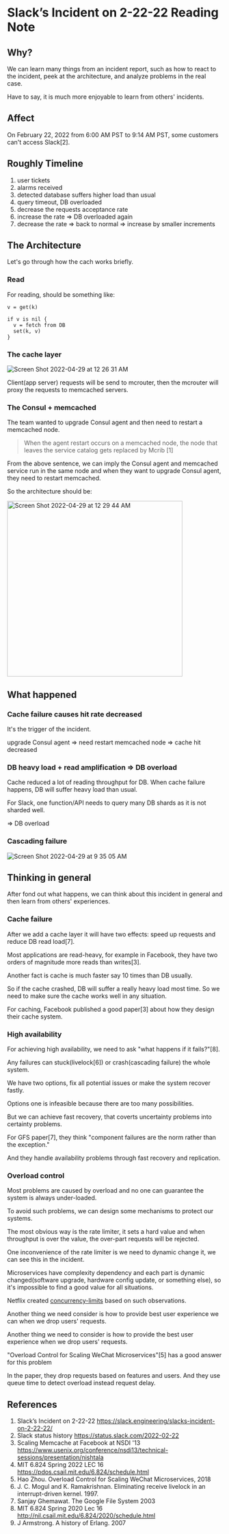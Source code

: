 # Slack’s Incident on 2-22-22 Reading Note

## Why?

We can learn many things from an incident report, such as how to react to the incident, peek at the architecture, and analyze problems in the real case.

Have to say, it is much more enjoyable to learn from others' incidents. 

## Affect

On February 22, 2022 from 6:00 AM PST to 9:14 AM PST, some customers can't access Slack[2].

## Roughly Timeline

1. user tickets
2. alarms received
3. detected database suffers higher load than usual
4. query timeout, DB overloaded
5. decrease the requests acceptance rate 
6. increase the rate => DB overloaded again
7. decrease the rate => back to normal => increase by smaller increments

## The Architecture

Let's go through how the cach works briefly.

### Read

For reading, should be something like:

``` 
v = get(k)

if v is nil {
  v = fetch from DB
  set(k, v)
}
```

### The cache layer

![Screen Shot 2022-04-29 at 12 26 31 AM](https://user-images.githubusercontent.com/3775525/165799822-50bc0477-60ce-49ee-98b2-4efd6ae6c91d.png)

Client(app server) requests will be send to mcrouter, then the mcrouter will proxy the requests to memcached servers.


### The Consul + memcached
The team wanted to upgrade Consul agent and then need to restart a memcached node.

> When the agent restart occurs on a memcached node, the node that leaves the service catalog gets replaced by Mcrib [1]

From the above sentence, we can imply the Consul agent and memcached service run in the same node and when they want to upgrade Consul agent, they need to restart memcached. 

So the architecture should be:

<img width="410" alt="Screen Shot 2022-04-29 at 12 29 44 AM" src="https://user-images.githubusercontent.com/3775525/165800411-e31f8336-5324-481c-92b8-357225dfadc8.png">

## What happened

### Cache failure causes hit rate decreased

It's the trigger of the incident.

upgrade Consul agent => need restart memcached node => cache hit decreased

### DB heavy load + read amplification => DB overload

Cache reduced a lot of reading throughput for DB. When cache failure happens, DB will suffer heavy load than usual.

For Slack, one function/API needs to query many DB shards as it is not sharded well.

=> DB overload

### Cascading failure

![Screen Shot 2022-04-29 at 9 35 05 AM](https://user-images.githubusercontent.com/3775525/165872687-9f9966e7-d2bb-41bc-a095-bae4e874c179.png)

## Thinking in general

After fond out what happens, we can think about this incident in general and then learn from others' experiences.

### Cache failure

After we add a cache layer it will have two effects: speed up requests and reduce DB read load[7].

Most applications are read-heavy, for example in Facebook, they have two orders of magnitude more reads than writes[3].

Another fact is cache is much faster say 10 times than DB usually.

So if the cache crashed, DB will suffer a really heavy load most time. So we need to make sure the cache works well in any situation.

For caching, Facebook published a good paper[3] about how they design their cache system.

### High availability

For achieving high availability, we need to ask "what happens if it fails?"[8].

Any failures can stuck(livelock[6]) or crash(cascading failure) the whole system.

We have two options, fix all potential issues or make the system recover fastly.

Options one is infeasible because there are too many possibilities.

But we can achieve fast recovery, that coverts uncertainty problems into certainty problems.

For GFS paper[7], they think "component failures are the norm rather than the exception."

And they handle availability problems through fast recovery and replication.

### Overload control

Most problems are caused by overload and no one can guarantee the system is always under-loaded.

To avoid such problems, we can design some mechanisms to protect our systems.

The most obvious way is the rate limiter, it sets a hard value and when throughput is over the value, the over-part requests will be rejected.

One inconvenience of the rate limiter is we need to dynamic change it, we can see this in the incident.

Microservices have complexity dependency and each part is dynamic changed(software upgrade, hardware config update, or something else), so it's impossible to find a good value for all situations.

Netflix created [concurrency-limits](https://github.com/Netflix/concurrency-limits) based on such observations.

Another thing we need consider is how to provide best user experience we can when we drop users' requests.

Another thing we need to consider is how to provide the best user experience when we drop users' requests.

"Overload Control for Scaling WeChat Microservices"[5] has a good answer for this problem

In the paper, they drop requests based on features and users. And they use queue time to detect overload instead request delay.

## References
1. Slack’s Incident on 2-22-22
   https://slack.engineering/slacks-incident-on-2-22-22/
2. Slack status history
   https://status.slack.com/2022-02-22
3. Scaling Memcache at Facebook at NSDI '13
   https://www.usenix.org/conference/nsdi13/technical-sessions/presentation/nishtala
4. MIT 6.824 Spring 2022 LEC 16
   https://pdos.csail.mit.edu/6.824/schedule.html
5. Hao Zhou. Overload Control for Scaling WeChat Microservices, 2018
6. J. C. Mogul and K. Ramakrishnan. Eliminating receive livelock in an interrupt-driven kernel. 1997.
7. Sanjay Ghemawat. The Google File System 2003
8. MIT 6.824 Spring 2020 Lec 16
   http://nil.csail.mit.edu/6.824/2020/schedule.html
9. J Armstrong. A history of Erlang. 2007
